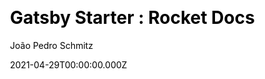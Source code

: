 ---
title: 'Gatsby Starter : Rocket Docs'
github: https://github.com/jpedroschmitz/gatsby-starter-rocketdocs
demo: https://rocketdocs.netlify.app/
license: MIT
author: João Pedro Schmitz
author_link: ''
author_twitter: jpedroschmitz
date: 2021-04-29T00:00:00.000Z
ssg:
  - Gatsby
cms: null
css: null
category:
  - Documentation
description: >-
  The documentation starter you were looking for.Out of the box Gatsby Starter
  for creating documentation websites easily and quickly. With support for MDX,
  code highlight, Analytics, SEO and more.
draft: true
publish_date: '2020-01-28T17:41:26Z'
update_date: '2022-11-17T13:29:06Z'
github_star: 220
github_fork: 38
---